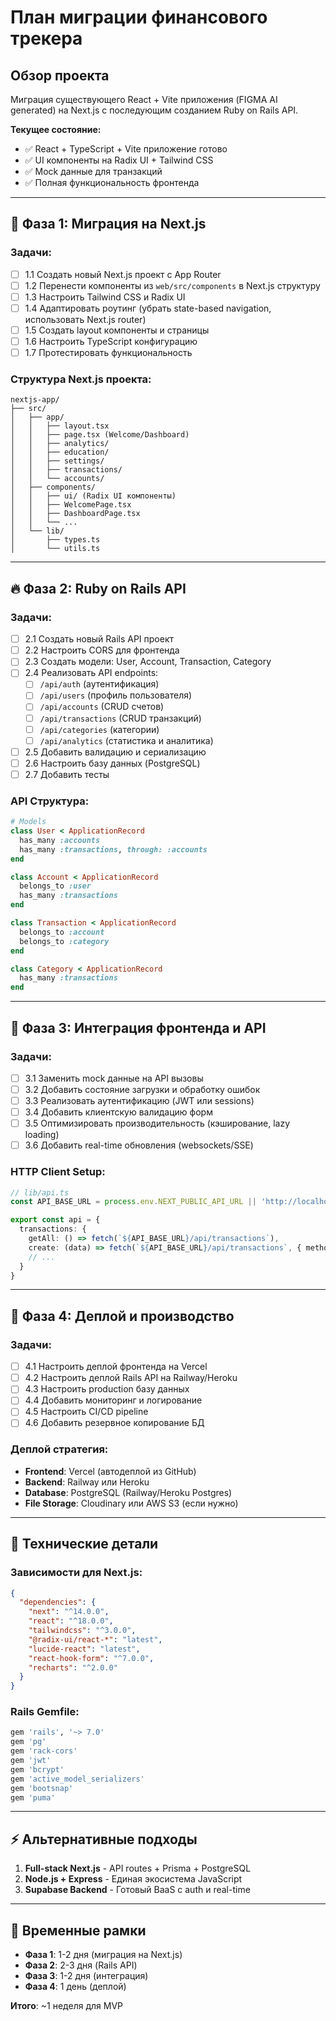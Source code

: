 # План миграции финансового трекера

## Обзор проекта
Миграция существующего React + Vite приложения (FIGMA AI generated) на Next.js с последующим созданием Ruby on Rails API.

**Текущее состояние:**
- ✅ React + TypeScript + Vite приложение готово
- ✅ UI компоненты на Radix UI + Tailwind CSS
- ✅ Mock данные для транзакций
- ✅ Полная функциональность фронтенда

---

## 🚀 Фаза 1: Миграция на Next.js

### Задачи:
- [ ] 1.1 Создать новый Next.js проект с App Router
- [ ] 1.2 Перенести компоненты из `web/src/components` в Next.js структуру
- [ ] 1.3 Настроить Tailwind CSS и Radix UI
- [ ] 1.4 Адаптировать роутинг (убрать state-based navigation, использовать Next.js router)
- [ ] 1.5 Создать layout компоненты и страницы
- [ ] 1.6 Настроить TypeScript конфигурацию
- [ ] 1.7 Протестировать функциональность

### Структура Next.js проекта:
```
nextjs-app/
├── src/
│   ├── app/
│   │   ├── layout.tsx
│   │   ├── page.tsx (Welcome/Dashboard)
│   │   ├── analytics/
│   │   ├── education/
│   │   ├── settings/
│   │   ├── transactions/
│   │   └── accounts/
│   ├── components/
│   │   ├── ui/ (Radix UI компоненты)
│   │   ├── WelcomePage.tsx
│   │   ├── DashboardPage.tsx
│   │   └── ...
│   └── lib/
│       ├── types.ts
│       └── utils.ts
```

---

## 🔥 Фаза 2: Ruby on Rails API

### Задачи:
- [ ] 2.1 Создать новый Rails API проект
- [ ] 2.2 Настроить CORS для фронтенда
- [ ] 2.3 Создать модели: User, Account, Transaction, Category
- [ ] 2.4 Реализовать API endpoints:
  - [ ] `/api/auth` (аутентификация)
  - [ ] `/api/users` (профиль пользователя)
  - [ ] `/api/accounts` (CRUD счетов)
  - [ ] `/api/transactions` (CRUD транзакций)
  - [ ] `/api/categories` (категории)
  - [ ] `/api/analytics` (статистика и аналитика)
- [ ] 2.5 Добавить валидацию и сериализацию
- [ ] 2.6 Настроить базу данных (PostgreSQL)
- [ ] 2.7 Добавить тесты

### API Структура:
```ruby
# Models
class User < ApplicationRecord
  has_many :accounts
  has_many :transactions, through: :accounts
end

class Account < ApplicationRecord
  belongs_to :user
  has_many :transactions
end

class Transaction < ApplicationRecord
  belongs_to :account
  belongs_to :category
end

class Category < ApplicationRecord
  has_many :transactions
end
```

---

## 🔗 Фаза 3: Интеграция фронтенда и API

### Задачи:
- [ ] 3.1 Заменить mock данные на API вызовы
- [ ] 3.2 Добавить состояние загрузки и обработку ошибок
- [ ] 3.3 Реализовать аутентификацию (JWT или sessions)
- [ ] 3.4 Добавить клиентскую валидацию форм
- [ ] 3.5 Оптимизировать производительность (кэширование, lazy loading)
- [ ] 3.6 Добавить real-time обновления (websockets/SSE)

### HTTP Client Setup:
```typescript
// lib/api.ts
const API_BASE_URL = process.env.NEXT_PUBLIC_API_URL || 'http://localhost:3001';

export const api = {
  transactions: {
    getAll: () => fetch(`${API_BASE_URL}/api/transactions`),
    create: (data) => fetch(`${API_BASE_URL}/api/transactions`, { method: 'POST', body: JSON.stringify(data) }),
    // ...
  }
}
```

---

## 🚀 Фаза 4: Деплой и производство

### Задачи:
- [ ] 4.1 Настроить деплой фронтенда на Vercel
- [ ] 4.2 Настроить деплой Rails API на Railway/Heroku
- [ ] 4.3 Настроить production базу данных
- [ ] 4.4 Добавить мониторинг и логирование
- [ ] 4.5 Настроить CI/CD pipeline
- [ ] 4.6 Добавить резервное копирование БД

### Деплой стратегия:
- **Frontend**: Vercel (автодеплой из GitHub)
- **Backend**: Railway или Heroku
- **Database**: PostgreSQL (Railway/Heroku Postgres)
- **File Storage**: Cloudinary или AWS S3 (если нужно)

---

## 📝 Технические детали

### Зависимости для Next.js:
```json
{
  "dependencies": {
    "next": "^14.0.0",
    "react": "^18.0.0",
    "tailwindcss": "^3.0.0",
    "@radix-ui/react-*": "latest",
    "lucide-react": "latest",
    "react-hook-form": "^7.0.0",
    "recharts": "^2.0.0"
  }
}
```

### Rails Gemfile:
```ruby
gem 'rails', '~> 7.0'
gem 'pg'
gem 'rack-cors'
gem 'jwt'
gem 'bcrypt'
gem 'active_model_serializers'
gem 'bootsnap'
gem 'puma'
```

---

## ⚡ Альтернативные подходы

1. **Full-stack Next.js** - API routes + Prisma + PostgreSQL
2. **Node.js + Express** - Единая экосистема JavaScript
3. **Supabase Backend** - Готовый BaaS с auth и real-time

---

## 📅 Временные рамки

- **Фаза 1**: 1-2 дня (миграция на Next.js)
- **Фаза 2**: 2-3 дня (Rails API)
- **Фаза 3**: 1-2 дня (интеграция)
- **Фаза 4**: 1 день (деплой)

**Итого**: ~1 неделя для MVP